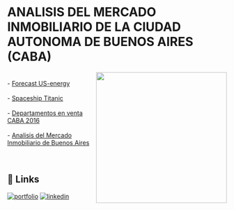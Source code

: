 # ANALISIS DEL MERCADO INMOBILIARIO DE LA CIUDAD AUTONOMA DE BUENOS AIRES (CABA)

<img src='https://github.com/dani-ctes/Business-Analytics/ANALISIS_DEL_MERCADO_INMOBILIARIO_Buenos_Aires/airbnb.jpeg' width='300' align='right'>



<br>- <a href="https://github.com/dani-ctes/Machine_Learning/tree/main/Forecast_US-energy" target="_blank">Forecast US-energy</a> </br>
<br>- <a href="https://github.com/dani-ctes/Machine_Learning/tree/main/Spaceship_Titanic" target="_blank">Spaceship Titanic</a></br>
<br>- <a href="https://github.com/dani-ctes/Machine_Learning/blob/main/Deptos_CABA_2016" target="_blank">Departamentos en venta CABA 2016</a></br>
<br>- <a href="https://github.com/dani-ctes/Machine_Learning/" target="_blank">Analisis del Mercado Inmobiliario de Buenos Aires</a></br>
<br></br>

## 🔗 Links
[![portfolio](https://img.shields.io/badge/my_portfolio-000?style=for-the-badge&logo=ko-fi&logoColor=white)](https://github.com/dani-ctes)
[![linkedin](https://img.shields.io/badge/linkedin-0A66C2?style=for-the-badge&logo=linkedin&logoColor=white)](https://www.linkedin.com/in/o-daniel-torres-50480922/)
